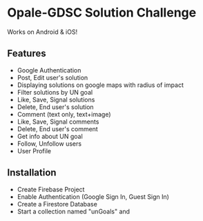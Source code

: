 # Opale-GDSC Solution Challenge

Works on Android & iOS!

## Features

- Google Authentication
- Post, Edit user's solution
- Displaying solutions on google maps with radius of impact
- Filter solutions by UN goal
- Like, Save, Signal solutions
- Delete, End user's solution
- Comment (text only, text+image)
- Like, Save, Signal comments
- Delete, End user's comment
- Get info about UN goal
- Follow, Unfollow users
- User Profile

## Installation

- Create Firebase Project
- Enable Authentication (Google Sign In, Guest Sign In)
- Create a Firestore Database
- Start a collection named "unGoals" and
